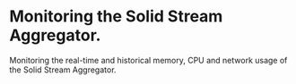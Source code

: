 # Monitoring the Solid Stream Aggregator.
Monitoring the real-time and historical memory, CPU and network usage of the Solid Stream Aggregator.

